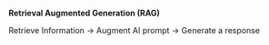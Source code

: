 
**Retrieval Augmented Generation (RAG)** 


Retrieve Information -> Augment AI prompt -> Generate a response

